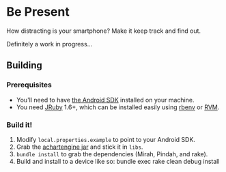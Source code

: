 # Be Present

How distracting is your smartphone? Make it keep track and find out.

Definitely a work in progress...

## Building

### Prerequisites

 * You'll need to have
   [the Android SDK](http://developer.android.com/sdk/index.html)
   installed on your machine.
 * You need [JRuby](http://jruby.org/) 1.6+, which can be installed easily using [rbenv](https://github.com/sstephenson/rbenv#section_2) or [RVM](https://rvm.io/rvm/install/).

### Build it!
   
 1. Modify `local.properties.example` to point to your Android SDK.
 2. Grab the
    [achartengine jar](http://code.google.com/p/achartengine/downloads/list)
    and stick it in `libs`.
 3. `bundle install` to grab the dependencies (Mirah, Pindah, and rake).
 4. Build and install to a device like so:
        bundle exec rake clean debug install
